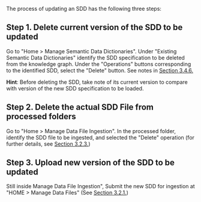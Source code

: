The process of updating an SDD has the following three steps:

## Step 1. Delete current version of the SDD to be updated

Go to "Home > Manage Semantic Data Dictionaries". Under "Existing Semantic Data Dictionaries" identify the SDD specification to be deleted from the knowledge graph. Under the "Operations" buttons corresponding to the identified SDD, select the "Delete" button. See notes in [Section 3.4.6.](https://github.com/paulopinheiro1234/hadatac/wiki/3.4.6.-Manage-Semantic-Data-Dictionaries#delete-sdd)  

__Hint__: Before deleting the SDD, take note of its current version to compare with version of the new SDD specification to be loaded. 

## Step 2. Delete the actual SDD File from processed folders

Go to "Home > Manage Data File Ingestion". In the processed folder, identify the SDD file to be ingested, and selected the "Delete" operation (for further details, see [Section 3.2.3.](https://github.com/paulopinheiro1234/hadatac/wiki/3.2.-Manage-Data-File-Ingestion#323-data-file-operations))

## Step 3. Upload new version of the SDD to be updated 

Still inside Manage Data File Ingestion", Submit the new SDD for ingestion at "HOME > Manage Data Files" (See [Section 3.2.1.](https://github.com/paulopinheiro1234/hadatac/wiki/3.2.-Manage-Data-File-Ingestion#321-manual-submission-of-data-file-for-ingestion))